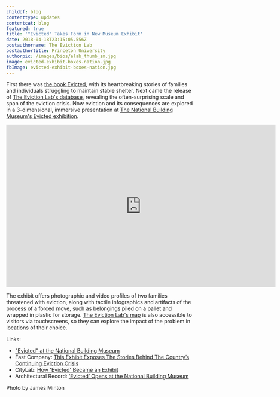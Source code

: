 ```yaml
---
childof: blog
contenttype: updates
contentcat: blog
featured: true
title: '"Evicted" Takes Form in New Museum Exhibit'
date: 2018-04-18T23:15:05.556Z
postauthorname: The Eviction Lab
postauthortitle: Princeton University
authorpic: /images/bios/elab_thumb_sm.jpg
image: evicted-exhibit-boxes-nation.jpg
fbImage: evicted-exhibit-boxes-nation.jpg
---
```

First there was <a href="http://evictedbook.com" target="_blank">the book <span class="ital">Evicted</span></a>, with its heartbreaking stories of families and individuals struggling to maintain stable shelter. Next came the release of <a href="/map" target="_blank">The Eviction Lab's database</a>, revealing the often-surprising scale and span of the eviction crisis. Now eviction and its consequences are explored in a 3-dimensional, immersive presentation at <a href="https://www.nbm.org/exhibition/evicted/" target="_blank">The National Building Museum's <span class="ital">Evicted</span> exhibition</a>.

<div class="video-container"><iframe width="720" height="435" src="https://www.youtube.com/embed/vbtwQATOcN8?rel=0" frameborder="0" allow="autoplay; encrypted-media" allowfullscreen></iframe></div>

<p></p>

The exhibit offers photographic and video profiles of two families threatened with eviction, along with tactile infographics and artifacts of the process of a forced move, such as belongings piled on a pallet and wrapped in plastic for storage. <a href="/map" target="_blank">The Eviction Lab's map</a> is also accessible to visitors via touchscreens, so they can explore the impact of the problem in locations of their choice.

<span class="ak-bold">Links:</span>

+ <a href="https://www.nbm.org/exhibition/evicted/" target="_blank">"Evicted" at the National Building Museum</a>
+ <span class="ak-bold">Fast Company: </span><a href="https://www.fastcompany.com/40554938/this-exhibit-exposes-the-stories-behind-the-countrys-continuing-eviction-crisis" target="_blank">This Exhibit Exposes The Stories Behind The Country’s Continuing Eviction Crisis</a>
+ <span class="ak-bold">CityLab: </span><a href="https://www.citylab.com/life/2018/04/how-the-building-museum-turned-evicted-into-an-exhibit/558095/" target="_blank">How 'Evicted' Became an Exhibit</a>
+ <span class="ak-bold">Architectural Record: </span><a href="https://www.architecturalrecord.com/articles/13358-evicted-opens-at-the-national-building-museum" target="_blank">‘Evicted’ Opens at the National Building Museum</a>

<span class="subcopy ital">Photo by James Minton</span>




